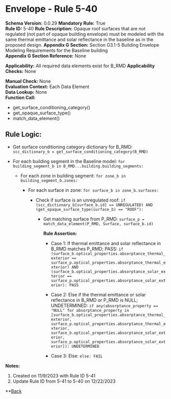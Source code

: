 # Envelope - Rule 5-40
**Schema Version:** 0.0.29
**Mandatory Rule:** True    
**Rule ID:** 5-40
**Rule Description:** Opaque roof surfaces that are not regulated (not part of opaque building envelope) must be modeled with the same thermal emittance and solar reflectance in the baseline as in the proposed design. 
**Appendix G Section:** Section G3.1-5 Building Envelope Modeling Requirements for the Baseline building  
**Appendix G Section Reference:** None  

**Applicability:** All required data elements exist for B_RMD
**Applicability Checks:** None  

**Manual Check:** None  
**Evaluation Context:** Each Data Element  
**Data Lookup:** None  
**Function Call:**

  - get_surface_conditioning_category()
  - get_opaque_surface_type()
  - match_data_element()

## Rule Logic:  

- Get surface conditioning category dictionary for B_RMD: `scc_dictionary_b = get_surface_conditioning_category(B_RMD)`  

- For each building segment in the Baseline model: `for building_segment_b in B_RMD...building.building_segments:`  

  - For each zone in building segment: `for zone_b in building_segment_b.zones:`  

    - For each surface in zone: `for surface_b in zone_b.surfaces:`  

      - Check if surface is an unregulated roof: `if (scc_dictionary_b[surface_b.id] == UNREGULATED) AND (get_opaque_surface_type(surface_b) == "ROOF"):`

        - Get matching surface from P_RMD: `surface_p = match_data_element(P_RMD, Surface, surface_b.id)`

          **Rule Assertion:**  

          - Case 1: If thermal emittance and solar reflectance in B_RMD matches P_RMD; PASS: `if (surface_b.optical_properties.absorptance_thermal_exterior == surface_p.optical_properties.absorptance_thermal_exterior) AND (surface_b.optical_properties.absorptance_solar_exterior == surface_p.optical_properties.absorptance_solar_exterior): PASS`
          
          - Case 2: Else if the thermal emittance or solar reflectance in B_RMD or P_RMD is NULL; UNDETERMINED: `if any(absorptance_property == "NULL" for absorptance_property in [surface_b.optical_properties.absorptance_thermal_exterior, surface_p.optical_properties.absorptance_thermal_exterior, surface_b.optical_properties.absorptance_solar_exterior, surface_p.optical_properties.absorptance_solar_exterior]): UNDETERMINED`

          - Case 3: Else: `else: FAIL`

**Notes:**

1. Created on 11/9/2023 with Rule ID 5-41
2. Update Rule ID from 5-41 to 5-40 on 12/22/2023


**[Back](../_toc.md)